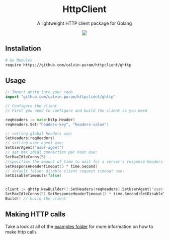 <p align="center">
<h1 align="center">HttpClient</h1>
<p align="center">A lightweight HTTP client package for Golang</p>
</p>

<p align="center">
<p align="center"><a href="https://codecov.io/gh/calvin-puram/httpclient" >
 <img src="https://codecov.io/gh/calvin-puram/httpclient/graph/badge.svg?token=PS9FK3IHFA"/>
 </a></p>
</p>



## Installation

```bash
# Go Modules
require https://github.com/calvin-puram/httpclient/ghttp
```

## Usage

```go
// Import ghttp into your code.
import "github.com/calvin-puram/httpclient/ghttp"

// Configure the client
// First you need to configure and build the client as you need

reqHeaders := make(http.Header)
reqHeaders.Set("headers-key", "headers-value")

// setting global headers use:
SetHeaders(reqHeaders)
// setting user agent use:
SetUserAgent("user-agent")
// set max ideal connection per host use:
SetMaxIdleConns(5)
//specifies the amount of time to wait for a server's response headers after fully writing the request use:
SetResponseHeaderTimeout(5 * time.Second)
// default false: disable client request timeout use:
SetDisableTimeouts(false)


client := ghttp.NewBuilder().SetHeaders(reqHeaders).SetUserAgent("user-agent").
SetMaxIdleConns(5).SetResponseHeaderTimeout(5 * time.Second)SetDisableTimeouts(false).
Build() // build the client


```

## Making HTTP calls
Take a look at all of the [examples folder](./examples/) for more information on how to make http calls

